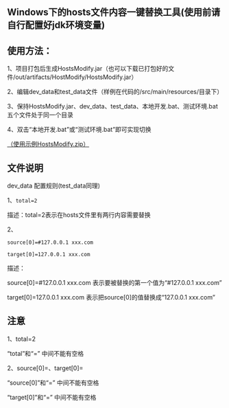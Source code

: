 Windows下的hosts文件内容一键替换工具(使用前请自行配置好jdk环境变量)
--

使用方法：
--
1、项目打包后生成HostsModify.jar（也可以下载已打包好的文件/out/artifacts/HostModify/HostsModify.jar）

2、编辑dev_data和test_data文件（样例在代码的/src/main/resources/目录下）

3、保持HostsModify.jar、dev_data、test_data、本地开发.bat、测试环境.bat五个文件处于同一个目录

4、双击“本地开发.bat”或“测试环境.bat”即可实现切换

<a href="https://github.com/zhangxiaojianvip/HostsModify/releases/tag/V1.0">（使用示例HostsModify.zip）</a>

文件说明
--
dev_data 配置规则(test_data同理)

1、```total=2```

描述：total=2表示在hosts文件里有两行内容需要替换

2、

```source[0]=#127.0.0.1 xxx.com```

```target[0]=127.0.0.1 xxx.com```

描述：

source[0]=#127.0.0.1 xxx.com 表示要被替换的第一个值为“#127.0.0.1 xxx.com”

target[0]=127.0.0.1 xxx.com 表示把source[0]的值替换成“127.0.0.1 xxx.com”

注意
--
1、total=2 

“total”和“=”  中间不能有空格

2、source[0]=、target[0]=

“source[0]”和“=” 中间不能有空格

“target[0]”和“=” 中间不能有空格


